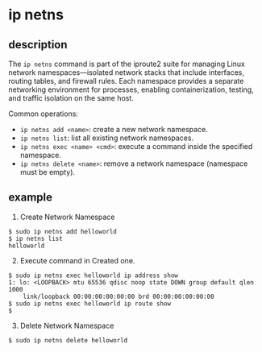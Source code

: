 # ip netns

## description

The `ip netns` command is part of the iproute2 suite for managing Linux network namespaces—isolated network stacks that include interfaces, routing tables, and firewall rules. Each namespace provides a separate networking environment for processes, enabling containerization, testing, and traffic isolation on the same host.

Common operations:
- `ip netns add <name>`: create a new network namespace.
- `ip netns list`: list all existing network namespaces.
- `ip netns exec <name> <cmd>`: execute a command inside the specified namespace.
- `ip netns delete <name>`: remove a network namespace (namespace must be empty).

## example
1. Create Network Namespace
```
$ sudo ip netns add helloworld
$ ip netns list
helloworld
```

2. Execute command in Created one.
```
$ sudo ip netns exec helloworld ip address show
1: lo: <LOOPBACK> mtu 65536 qdisc noop state DOWN group default qlen 1000
    link/loopback 00:00:00:00:00:00 brd 00:00:00:00:00:00
$ sudo ip netns exec helloworld ip route show
$
```

3. Delete Network Namespace
```
$ sudo ip netns delete helloworld 
```